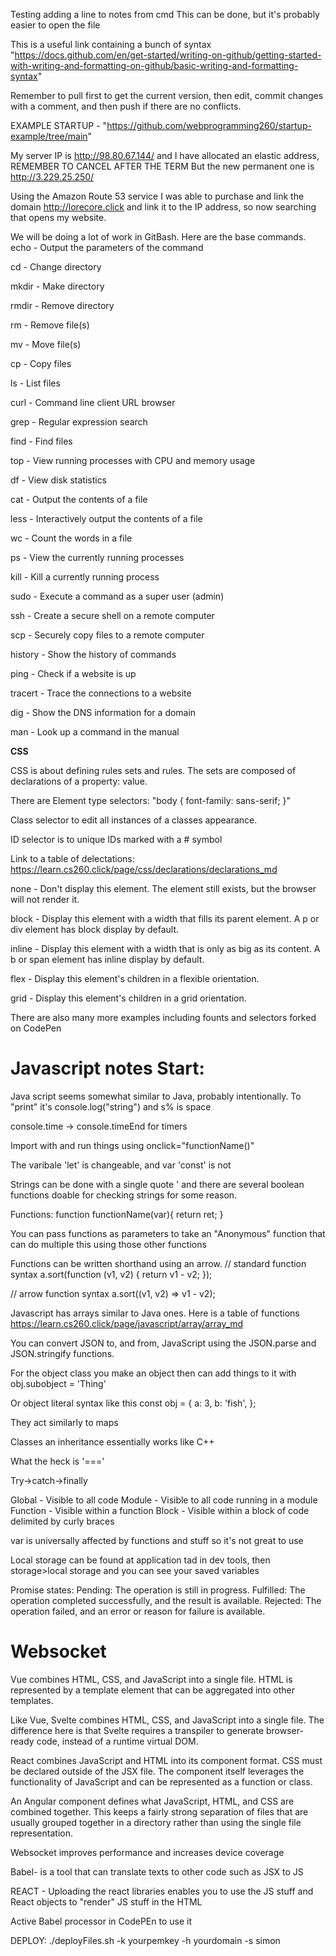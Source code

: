Testing adding a line to notes from cmd
This can be done, but it's probably easier to open the file

This is a useful link containing a bunch of syntax "https://docs.github.com/en/get-started/writing-on-github/getting-started-with-writing-and-formatting-on-github/basic-writing-and-formatting-syntax"

Remember to pull first to get the current version, then edit, commit changes with a comment, and then push if there are no conflicts. 

EXAMPLE STARTUP - "https://github.com/webprogramming260/startup-example/tree/main" 

My server IP is http://98.80.67.144/ and I have allocated an elastic address, REMEMBER TO CANCEL AFTER THE TERM But the new permanent one is http://3.229.25.250/

Using the Amazon Route 53 service I was able to purchase and link the domain http://lorecore.click and link it to the IP address, so now searching that opens my website. 

We will be doing a lot of work in GitBash. Here are the base commands.  
echo - Output the parameters of the command

cd - Change directory

mkdir - Make directory

rmdir - Remove directory

rm - Remove file(s)

mv - Move file(s)

cp - Copy files

ls - List files

curl - Command line client URL browser

grep - Regular expression search

find - Find files

top - View running processes with CPU and memory usage

df - View disk statistics

cat - Output the contents of a file

less - Interactively output the contents of a file

wc - Count the words in a file

ps - View the currently running processes

kill - Kill a currently running process

sudo - Execute a command as a super user (admin)

ssh - Create a secure shell on a remote computer

scp - Securely copy files to a remote computer

history - Show the history of commands

ping - Check if a website is up

tracert - Trace the connections to a website

dig - Show the DNS information for a domain

man - Look up a command in the manual


**CSS**

CSS is about defining rules sets and rules. The sets are composed of declarations of a property: value. 

There are Element type selectors: 
"body {
  font-family: sans-serif;
}"

Class selector to edit all instances of a classes appearance. 

ID selector is to unique IDs marked with a # symbol

Link to a table of delectations: https://learn.cs260.click/page/css/declarations/declarations_md

none - Don't display this element. The element still exists, but the browser will not render it.

block - Display this element with a width that fills its parent element. A p or div element has block display by default.

inline - Display this element with a width that is only as big as its content. A b or span element has inline display by default.

flex - Display this element's children in a flexible orientation.

grid - Display this element's children in a grid orientation.

There are also many more examples including founts and selectors forked on CodePen

# Javascript notes Start:

Java script seems somewhat similar to Java, probably intentionally. 
To "print" it's console.log("string") and s% is space

console.time -> console.timeEnd for timers

Import with <script src="javascript.js"></script>and run things using onclick="functionName()"

The varibale 'let' is changeable, and var 'const' is not

Strings can be done with a single quote ' and there are several boolean functions doable for checking strings for some reason. 

Functions: function functionName(var){
return ret;
}

You can pass functions as parameters to take an "Anonymous" function that can do multiple this using those other functions 

Functions can be written shorthand using an arrow. 
// standard function syntax
a.sort(function (v1, v2) {
  return v1 - v2;
});

// arrow function syntax
a.sort((v1, v2) => v1 - v2);

Javascript has arrays similar to Java ones. Here is a table of functions https://learn.cs260.click/page/javascript/array/array_md

You can convert JSON to, and from, JavaScript using the JSON.parse and JSON.stringify functions.

For the object class you make an object then can add things to it with obj.subobject = 'Thing'

Or object literal syntax like this 
const obj = {
  a: 3,
  b: 'fish',
};

They act similarly to maps

Classes an inheritance essentially works like C++

What the heck is '==='

Try->catch->finally

Global - Visible to all code
Module - Visible to all code running in a module
Function - Visible within a function
Block - Visible within a block of code delimited by curly braces

var is universally affected by functions and stuff so it's not great to use

Local storage can be found at application tad in dev tools, then storage>local storage and you can see your saved variables 

Promise states:
Pending: The operation is still in progress.
Fulfilled: The operation completed successfully, and the result is available.
Rejected: The operation failed, and an error or reason for failure is available.

# Websocket 
Vue combines HTML, CSS, and JavaScript into a single file. HTML is represented by a template element that can be aggregated into other templates.

Like Vue, Svelte combines HTML, CSS, and JavaScript into a single file. The difference here is that Svelte requires a transpiler to generate browser-ready code, instead of a runtime virtual DOM.

React combines JavaScript and HTML into its component format. CSS must be declared outside of the JSX file. The component itself leverages the functionality of JavaScript and can be represented as a function or class.

An Angular component defines what JavaScript, HTML, and CSS are combined together. This keeps a fairly strong separation of files that are usually grouped together in a directory rather than using the single file representation.

Websocket improves performance and increases device coverage

Babel- is a tool that can translate texts to other code such as JSX to JS

REACT - Uploading the react libraries enables you to use the JS stuff and React objects to "render" JS stuff in the HTML 

Active Babel processor in CodePEn to use it 

DEPLOY: ./deployFiles.sh -k yourpemkey -h yourdomain -s simon
